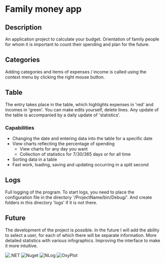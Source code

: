# Family money app

## Description
An application project to calculate your budget. 
Orientation of family people for whom it is important to count their spending and plan for the future.

## Categories
Adding categories and items of expenses / income is called using the context menu by clicking the right mouse button.

## Table
The entry takes place in the table, which highlights expenses in 'red' and incomes in 'green'.
You can make edits yourself, delete lines. Any update of the table is accompanied by a daily update of 'statistics'.

### Capabilities
* Changing the date and entering data into the table for a specific date
* View charts reflecting the percentage of spending
  * View charts for any day you want
  * Collection of statistics for 7/30/365 days or for all time
* Sorting data in a table
* Fast work, loading, saving and updating occurring in a split second

## Logs
Full logging of the program.
To start logs, you need to place the configuration file in the directory '/ProjectName/bin/Debug/'.
And create folders in this directory 'logs' if it is not there.

## Future
The development of the project is possible.
In the future I will add the ability to select a user, for each of which there will be separate information. 
More detailed statistics with various infographics.
Improving the interface to make it more intuitive.

![.NET](https://img.shields.io/badge/.NET%20FrameWork-4.6-informational)
![Nuget](https://img.shields.io/nuget/v/Microsoft.AspNet.Mvc?label=Nuget)
![NLog](https://img.shields.io/badge/NLog-4.7.9-red)
![OxyPlot](https://img.shields.io/badge/OxyPlot-2.1.0-brightgreen)
